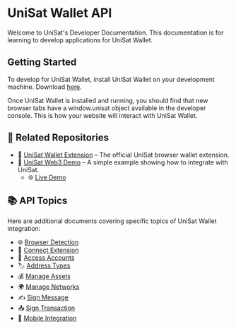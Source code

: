 # UniSat Wallet API

Welcome to UniSat's Developer Documentation. This documentation is for learning to develop applications for UniSat Wallet.

## Getting Started

To develop for UniSat Wallet, install UniSat Wallet on your development machine. Download <a href="https://unisat.io/download">here</a>.

Once UniSat Wallet is installed and running, you should find that new browser tabs have a window.unisat object available in the developer console. This is how your website will interact with UniSat Wallet.

## 🔗 Related Repositories

- 🧩 [UniSat Wallet Extension](https://github.com/unisat-wallet/extension) – The official UniSat browser wallet extension.
- 🧪 [UniSat Web3 Demo](https://github.com/unisat-wallet/unisat-web3-demo) – A simple example showing how to integrate with UniSat.
  - 🌐 [Live Demo](https://demo.unisat.io)

## 📚 API Topics

Here are additional documents covering specific topics of UniSat Wallet integration:

- 🌐 [Browser Detection](./api-docs/browser-detection.md)
- 🔌 [Connect Extension](./api-docs/connect-extension.md)
- 🔑 [Access Accounts](./api-docs/access-accounts.md)
- 🏷️ [Address Types](./api-docs/address-types.md)
- 💰 [Manage Assets](./api-docs/manage-assets.md)
- 🌍 [Manage Networks](./api-docs/manage-networks.md)
- ✍️ [Sign Message](./api-docs/sign-message.md)
- 📤 [Sign Transaction](./api-docs/sign-transaction.md)
- 📱 [Mobile Integration](./api-docs/mobile-integration.md)
